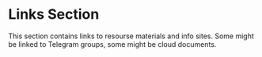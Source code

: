# Links Section
This section contains links to resourse materials and info sites.
Some might be linked to Telegram groups, some might be cloud documents.
